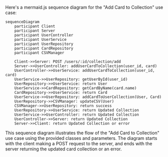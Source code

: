 Here's a mermaid.js sequence diagram for the "Add Card to Collection" use case:

```mermaid
sequenceDiagram
    participant Client
    participant Server
    participant UserController
    participant UserService
    participant UserRepository
    participant CardRepository
    participant CSVManager

    Client->>Server: POST /users/:id/collection/add
    Server->>UserController: addUserCardToCollection(user_id, card)
    UserController->>UserService: addUserCardToCollection(user_id, card)
    UserService->>UserRepository: getUserById(user_id)
    UserRepository->>UserService: return User
    UserService->>CardRepository: getCardByName(card.name)
    CardRepository->>UserService: return Card
    UserService->>UserRepository: addCardToUserCollection(User, Card)
    UserRepository->>CSVManager: updateCSV(User)
    CSVManager->>UserRepository: return success
    UserRepository->>UserService: return Updated Collection
    UserService->>UserController: return Updated Collection
    UserController->>Server: return Updated Collection
    Server->>Client: return Updated Collection or error
```

This sequence diagram illustrates the flow of the "Add Card to Collection" use case using the provided classes and parameters. The diagram starts with the client making a POST request to the server, and ends with the server returning the updated card collection or an error.
